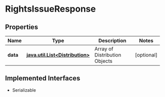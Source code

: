 

# RightsIssueResponse


## Properties

Name | Type | Description | Notes
------------ | ------------- | ------------- | -------------
**data** | [**java.util.List&lt;Distribution&gt;**](Distribution.md) | Array of Distribution Objects |  [optional]


## Implemented Interfaces

* Serializable


